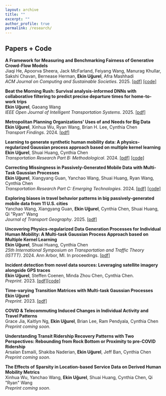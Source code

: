 ```yaml
---
layout: archive
title: ""
excerpt: ""
author_profile: true
permalink: /research/
---
```


## Papers + Code
**A Framework for Measuring and Benchmarking Fairness of Generative Crowd-Flow Models**              
Jiaqi He, Apoorva Sheera, Jack McFarland, Feiyang Wang, Manurag Khullar, Sakshi Chavan, Bernease Herman, **Ekin Uğurel**, Afra Mashhadi             
*ACM Journal on Computing and Sustainable Societies*. 2025. [[pdf]](https://dl.acm.org/doi/10.1145/3724409) [[code]](https://github.com/DSSG24-CF-Fairness/crowdflow-fairness)

**Beat the Morning Rush: Survival analysis-informed DNNs with collaborative filtering to predict precise departure times for home-to-work trips**      
**Ekin Uğurel**, Gaoang Wang      
*IEEE Open Journal of Intelligent Transportation Systems*. 2025. [[pdf]](https://ieeexplore.ieee.org/document/10897825)

**Metropolitan Planning Organizations' Uses of and Needs for Big Data**                  
**Ekin Uğurel**, Xinhua Wu, Ryan Wang, Brian H. Lee, Cynthia Chen            
*Transport Findings*. 2024. [[pdf]](https://findingspress.org/article/127143-metropolitan-planning-organizations-uses-of-and-needs-for-big-data?auth_token=4-DxXNJb-JBO-Bp1SiJq)

**Learning to generate synthetic human mobility data: A physics-regularized Gaussian process approach based on multiple kernel learning**     
**Ekin Uğurel**, Shuai Huang, Cynthia Chen       
*Transportation Research Part B: Methodological*. 2024. [[pdf]](https://www.sciencedirect.com/science/article/abs/pii/S0191261524001887) [[code]](https://github.com/ekinugurel/physics-regularized-MTGP)

**Correcting Missingness in Passively-Generated Mobile Data with Multi-Task Gaussian Processes**   
**Ekin Uğurel**, Xiangyang Guan, Yanchao Wang, Shuai Huang, Ryan Wang, Cynthia Chen  
*Transportation Research Part C: Emerging Technologies*. 2024. [[pdf]](https://www.sciencedirect.com/science/article/pii/S0968090X24000445) [[code]](https://github.com/ekinugurel/GPSImpute)

**Exploring biases in travel behavior patterns in big passively-generated mobile data from 11 U.S. cities**          
Yanchao Wang, Xiangyang Guan, **Ekin Uğurel**, Cynthia Chen, Shuai Huang, Qi "Ryan" Wang        
*Journal of Transport Geography*. 2025. [[pdf]](https://www.sciencedirect.com/science/article/abs/pii/S096669232400317X)

**Uncovering Physics-regularized Data Generation Processes for Individual Human Mobility: A Multi-task Gaussian Process Approach based on Multiple Kernel Learning**           
**Ekin Uğurel**, Shuai Huang, Cynthia Chen   
*25th International Symposium on Transportation and Traffic Theory (ISTTT)*. 2024. Ann Arbor, MI. In proceedings. [[pdf]](https://limos.engin.umich.edu/isttt25/wp-content/uploads/sites/3/sites/4/2024/06/ISTTT25-proceedings-015-min.pdf)

**Incident detection from novel data sources: Leveraging satellite imagery alongside GPS traces**        
**Ekin Uğurel**, Steffen Coenen, Minda Zhou Chen, Cynthia Chen.      
*Preprint*. 2023. [[pdf]](https://arxiv.org/abs/2401.10890)[[code]](https://github.com/ekinugurel/SatMobFusion)

**Time-varying Transition Matrices with Multi-task Gaussian Processes**        
**Ekin Uğurel**                  
*Preprint*. 2023. [[pdf]](https://arxiv.org/abs/2306.11772)

**COVID & Telecommuting Induced Changes in Individual Activity and Travel Patterns**      
Grace Jia, Kaitlyn Ng, **Ekin Uğurel**, Brian Lee, Ram Pendyala, Cynthia Chen        
*Preprint coming soon*.

**Understanding Transit Ridership Recovery Patterns with Two Perspectives: Rebounding from Rock Bottom or Proximity to pre-COVID Ridership**      
Arsalan Esmaili, Shakiba Naderian, **Ekin Uğurel**, Jeff Ban, Cynthia Chen              
*Preprint coming soon*. 

**The Effects of Sparsity in Location-based Service Data on Derived Human Mobility Metrics**              
Xinhua Wu, Yanchao Wang, **Ekin Uğurel**, Shuai Huang, Cynthia Chen, Qi "Ryan" Wang      
*Preprint coming soon*.


